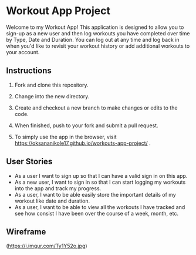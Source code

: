 
# Workout App Project

Welcome to my Workout App! This application is designed to allow you to sign-up as a new user and then log workouts you have completed over time by Type, Date and Duration. You can log out at any time and log back in when you'd like to revisit your workout history or add additional workouts to your account.

## Instructions

1. Fork and clone this repository.

2. Change into the new directory.

3. Create and checkout a new branch to make changes or edits to the code.

4. When finished, push to your fork and submit a pull request.

5. To simply use the app in the browser, visit https://oksananikole17.github.io/workouts-app-project/ .

## User Stories

* As a user I want to sign up so that I can have a valid sign in on this app.
* As a new user, I want to sign in so that I can start logging my workouts into the app and track my progress.
* As a user, I want to be able easily store the important details of my workout like date and duration.
* As a user, I want to be able to view all the workouts I have tracked and see how consist I have been over the course of a week, month, etc.

## Wireframe

(https://i.imgur.com/Ty1Y52o.jpg)